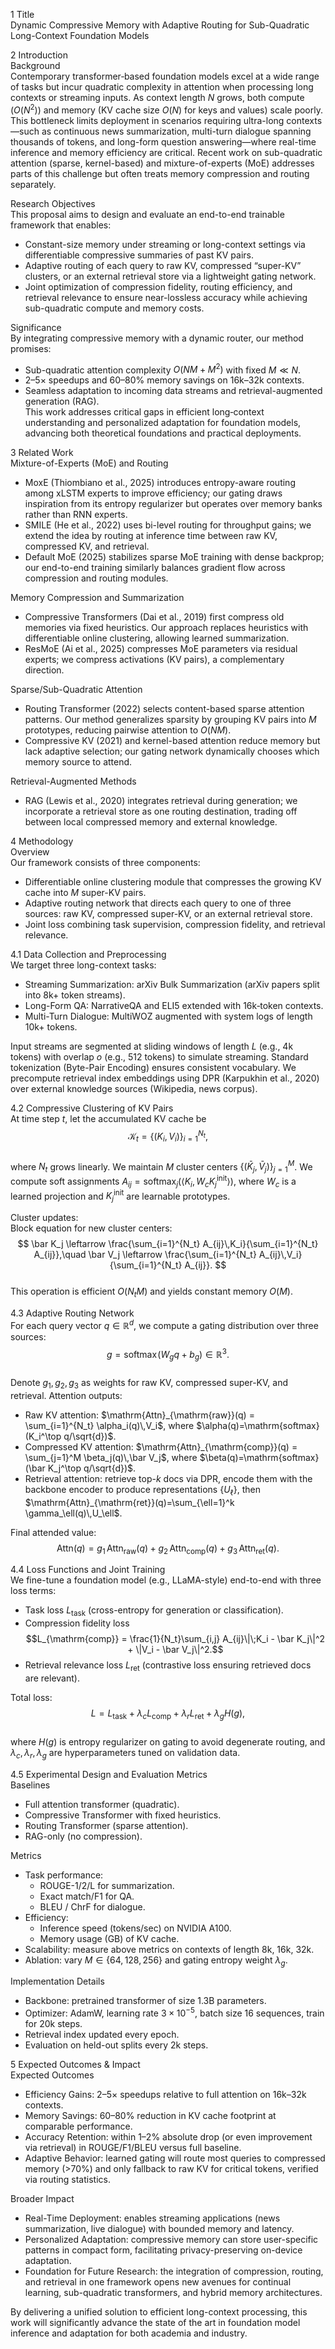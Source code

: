 1 Title  
Dynamic Compressive Memory with Adaptive Routing for Sub-Quadratic Long-Context Foundation Models

2 Introduction  
Background  
Contemporary transformer‐based foundation models excel at a wide range of tasks but incur quadratic complexity in attention when processing long contexts or streaming inputs. As context length $N$ grows, both compute ($O(N^2)$) and memory (KV cache size $O(N)$ for keys and values) scale poorly. This bottleneck limits deployment in scenarios requiring ultra-long contexts—such as continuous news summarization, multi-turn dialogue spanning thousands of tokens, and long-form question answering—where real-time inference and memory efficiency are critical. Recent work on sub-quadratic attention (sparse, kernel-based) and mixture-of-experts (MoE) addresses parts of this challenge but often treats memory compression and routing separately.

Research Objectives  
This proposal aims to design and evaluate an end-to-end trainable framework that enables:  
- Constant-size memory under streaming or long-context settings via differentiable compressive summaries of past KV pairs.  
- Adaptive routing of each query to raw KV, compressed “super-KV” clusters, or an external retrieval store via a lightweight gating network.  
- Joint optimization of compression fidelity, routing efficiency, and retrieval relevance to ensure near-lossless accuracy while achieving sub-quadratic compute and memory costs.  

Significance  
By integrating compressive memory with a dynamic router, our method promises:  
- Sub-quadratic attention complexity $O(NM + M^2)$ with fixed $M \ll N$.  
- 2–5× speedups and 60–80% memory savings on 16k–32k contexts.  
- Seamless adaptation to incoming data streams and retrieval-augmented generation (RAG).  
This work addresses critical gaps in efficient long‐context understanding and personalized adaptation for foundation models, advancing both theoretical foundations and practical deployments.

3 Related Work  
Mixture-of-Experts (MoE) and Routing  
- MoxE (Thiombiano et al., 2025) introduces entropy-aware routing among xLSTM experts to improve efficiency; our gating draws inspiration from its entropy regularizer but operates over memory banks rather than RNN experts.  
- SMILE (He et al., 2022) uses bi-level routing for throughput gains; we extend the idea by routing at inference time between raw KV, compressed KV, and retrieval.  
- Default MoE (2025) stabilizes sparse MoE training with dense backprop; our end-to-end training similarly balances gradient flow across compression and routing modules.

Memory Compression and Summarization  
- Compressive Transformers (Dai et al., 2019) first compress old memories via fixed heuristics. Our approach replaces heuristics with differentiable online clustering, allowing learned summarization.  
- ResMoE (Ai et al., 2025) compresses MoE parameters via residual experts; we compress activations (KV pairs), a complementary direction.

Sparse/Sub-Quadratic Attention  
- Routing Transformer (2022) selects content-based sparse attention patterns. Our method generalizes sparsity by grouping KV pairs into $M$ prototypes, reducing pairwise attention to $O(NM)$.  
- Compressive KV (2021) and kernel-based attention reduce memory but lack adaptive selection; our gating network dynamically chooses which memory source to attend.

Retrieval-Augmented Methods  
- RAG (Lewis et al., 2020) integrates retrieval during generation; we incorporate a retrieval store as one routing destination, trading off between local compressed memory and external knowledge.

4 Methodology  
Overview  
Our framework consists of three components:  
- Differentiable online clustering module that compresses the growing KV cache into $M$ super-KV pairs.  
- Adaptive routing network that directs each query to one of three sources: raw KV, compressed super-KV, or an external retrieval store.  
- Joint loss combining task supervision, compression fidelity, and retrieval relevance.

4.1 Data Collection and Preprocessing  
We target three long-context tasks:  
- Streaming Summarization: arXiv Bulk Summarization (arXiv papers split into 8k+ token streams).  
- Long-Form QA: NarrativeQA and ELI5 extended with 16k‐token contexts.  
- Multi-Turn Dialogue: MultiWOZ augmented with system logs of length 10k+ tokens.

Input streams are segmented at sliding windows of length $L$ (e.g., 4k tokens) with overlap $o$ (e.g., 512 tokens) to simulate streaming. Standard tokenization (Byte-Pair Encoding) ensures consistent vocabulary. We precompute retrieval index embeddings using DPR (Karpukhin et al., 2020) over external knowledge sources (Wikipedia, news corpus).

4.2 Compressive Clustering of KV Pairs  
At time step $t$, let the accumulated KV cache be  
$$\mathcal{K}_t = \{(K_i, V_i)\}_{i=1}^{N_t},$$  
where $N_t$ grows linearly. We maintain $M$ cluster centers $\{(\bar K_j, \bar V_j)\}_{j=1}^M$. We compute soft assignments $A_{ij} = \mathrm{softmax}_j\bigl(\langle K_i, W_c K_j^{\mathrm{init}}\rangle\bigr)$, where $W_c$ is a learned projection and $K_j^{\mathrm{init}}$ are learnable prototypes.

Cluster updates:  
Block equation for new cluster centers:  
$$  
\bar K_j \leftarrow \frac{\sum_{i=1}^{N_t} A_{ij}\,K_i}{\sum_{i=1}^{N_t} A_{ij}},\quad  
\bar V_j \leftarrow \frac{\sum_{i=1}^{N_t} A_{ij}\,V_i}{\sum_{i=1}^{N_t} A_{ij}}.  
$$  
This operation is efficient $O(N_t M)$ and yields constant memory $O(M)$.

4.3 Adaptive Routing Network  
For each query vector $q\in\mathbb{R}^d$, we compute a gating distribution over three sources:  
$$g = \mathrm{softmax}\!\bigl(W_g q + b_g\bigr)\in\mathbb{R}^3.$$  
Denote $g_1,g_2,g_3$ as weights for raw KV, compressed super-KV, and retrieval. Attention outputs:  
- Raw KV attention: $\mathrm{Attn}_{\mathrm{raw}}(q) = \sum_{i=1}^{N_t} \alpha_i(q)\,V_i$, where $\alpha(q)=\mathrm{softmax}(K_i^\top q/\sqrt{d})$.  
- Compressed KV attention: $\mathrm{Attn}_{\mathrm{comp}}(q) = \sum_{j=1}^M \beta_j(q)\,\bar V_j$, where $\beta(q)=\mathrm{softmax}(\bar K_j^\top q/\sqrt{d})$.  
- Retrieval attention: retrieve top-$k$ docs via DPR, encode them with the backbone encoder to produce representations $\{U_\ell\}$, then $\mathrm{Attn}_{\mathrm{ret}}(q)=\sum_{\ell=1}^k \gamma_\ell(q)\,U_\ell$.  

Final attended value:  
$$  
\mathrm{Attn}(q)=g_1\,\mathrm{Attn}_{\mathrm{raw}}(q)+g_2\,\mathrm{Attn}_{\mathrm{comp}}(q)+g_3\,\mathrm{Attn}_{\mathrm{ret}}(q).  
$$  

4.4 Loss Functions and Joint Training  
We fine-tune a foundation model (e.g., LLaMA-style) end-to-end with three loss terms:  
- Task loss $L_{\mathrm{task}}$ (cross-entropy for generation or classification).  
- Compression fidelity loss  
  $$L_{\mathrm{comp}} = \frac{1}{N_t}\sum_{i,j} A_{ij}\|\;K_i - \bar K_j\|^2 + \|V_i - \bar V_j\|^2.$$  
- Retrieval relevance loss $L_{\mathrm{ret}}$ (contrastive loss ensuring retrieved docs are relevant).  

Total loss:  
$$  
L = L_{\mathrm{task}} + \lambda_c L_{\mathrm{comp}} + \lambda_r L_{\mathrm{ret}} + \lambda_g H(g),  
$$  
where $H(g)$ is entropy regularizer on gating to avoid degenerate routing, and $\lambda_c,\lambda_r,\lambda_g$ are hyperparameters tuned on validation data.

4.5 Experimental Design and Evaluation Metrics  
Baselines  
- Full attention transformer (quadratic).  
- Compressive Transformer with fixed heuristics.  
- Routing Transformer (sparse attention).  
- RAG-only (no compression).  

Metrics  
- Task performance:  
  - ROUGE-1/2/L for summarization.  
  - Exact match/F1 for QA.  
  - BLEU / ChrF for dialogue.  
- Efficiency:  
  - Inference speed (tokens/sec) on NVIDIA A100.  
  - Memory usage (GB) of KV cache.  
- Scalability: measure above metrics on contexts of length 8k, 16k, 32k.  
- Ablation: vary $M\in\{64,128,256\}$ and gating entropy weight $\lambda_g$.  

Implementation Details  
- Backbone: pretrained transformer of size 1.3B parameters.  
- Optimizer: AdamW, learning rate $3\times10^{-5}$, batch size 16 sequences, train for 20k steps.  
- Retrieval index updated every epoch.  
- Evaluation on held-out splits every 2k steps.

5 Expected Outcomes & Impact  
Expected Outcomes  
- Efficiency Gains: 2–5× speedups relative to full attention on 16k–32k contexts.  
- Memory Savings: 60–80% reduction in KV cache footprint at comparable performance.  
- Accuracy Retention: within 1–2% absolute drop (or even improvement via retrieval) in ROUGE/F1/BLEU versus full baseline.  
- Adaptive Behavior: learned gating will route most queries to compressed memory (>70%) and only fallback to raw KV for critical tokens, verified via routing statistics.

Broader Impact  
- Real-Time Deployment: enables streaming applications (news summarization, live dialogue) with bounded memory and latency.  
- Personalized Adaptation: compressive memory can store user-specific patterns in compact form, facilitating privacy-preserving on-device adaptation.  
- Foundation for Future Research: the integration of compression, routing, and retrieval in one framework opens new avenues for continual learning, sub-quadratic transformers, and hybrid memory architectures.  

By delivering a unified solution to efficient long-context processing, this work will significantly advance the state of the art in foundation model inference and adaptation for both academia and industry.